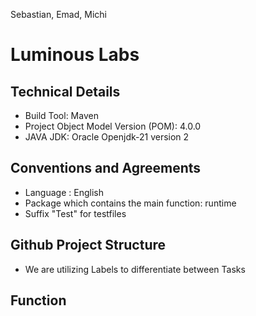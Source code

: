 Sebastian, Emad, Michi
# Luminous Labs

## Technical Details
* Build Tool: Maven
* Project Object Model Version (POM): 4.0.0
* JAVA JDK: Oracle Openjdk-21 version 2

## Conventions and Agreements 
* Language : English
* Package which contains the main function: runtime
* Suffix "Test" for testfiles

## Github Project Structure
* We are utilizing Labels to differentiate between Tasks


## Function


